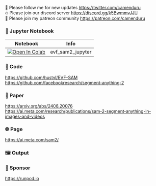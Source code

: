 🐣 Please follow me for new updates https://twitter.com/camenduru <br />
🔥 Please join our discord server https://discord.gg/k5BwmmvJJU <br />
🥳 Please join my patreon community https://patreon.com/camenduru <br />

### 🍊 Jupyter Notebook

| Notebook | Info
| --- | --- |
[![Open In Colab](https://colab.research.google.com/assets/colab-badge.svg)](https://colab.research.google.com/github/camenduru/evf-sam2-jupyter/blob/main/evf_sam2_jupyter.ipynb) | evf_sam2_jupyter

### 🧬 Code
https://github.com/hustvl/EVF-SAM <br />
https://github.com/facebookresearch/segment-anything-2 <br />

### 📄 Paper
https://arxiv.org/abs/2406.20076 <br />
https://ai.meta.com/research/publications/sam-2-segment-anything-in-images-and-videos <br />

### 🌐 Page
https://ai.meta.com/sam2/

### 🖼 Output

### 🏢 Sponsor
https://runpod.io
